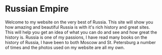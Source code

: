 <h1>Russian Empire</h1>
<p>Welcome to my website on the very best of Russia. This site will show you how amazing and beautiful Russia is with it's rich history and great sites. This will help you get an idea of what you can do and see and how great the history is. Russia is one of my passions, I have read many books on the history of Russia, I have been to both Moscow and St. Petersburg a number of times and the photos used on my website are all my own.</p>